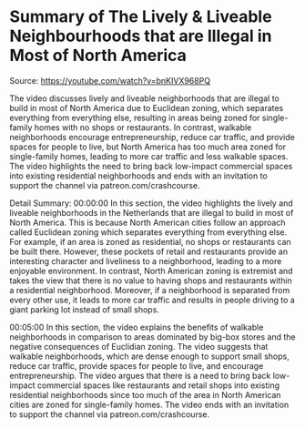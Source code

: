 # Summary of The Lively & Liveable Neighbourhoods that are Illegal in Most of North America

Source: https://youtube.com/watch?v=bnKIVX968PQ

The video discusses lively and liveable neighborhoods that are illegal to build in most of North America due to Euclidean zoning, which separates everything from everything else, resulting in areas being zoned for single-family homes with no shops or restaurants. In contrast, walkable neighborhoods encourage entrepreneurship, reduce car traffic, and provide spaces for people to live, but North America has too much area zoned for single-family homes, leading to more car traffic and less walkable spaces. The video highlights the need to bring back low-impact commercial spaces into existing residential neighborhoods and ends with an invitation to support the channel via patreon.com/crashcourse.

Detail Summary: 
00:00:00
In this section, the video highlights the lively and liveable neighborhoods in the Netherlands that are illegal to build in most of North America. This is because North American cities follow an approach called Euclidean zoning which separates everything from everything else. For example, if an area is zoned as residential, no shops or restaurants can be built there. However, these pockets of retail and restaurants provide an interesting character and liveliness to a neighborhood, leading to a more enjoyable environment. In contrast, North American zoning is extremist and takes the view that there is no value to having shops and restaurants within a residential neighborhood. Moreover, if a neighborhood is separated from every other use, it leads to more car traffic and results in people driving to a giant parking lot instead of small shops.

00:05:00
In this section, the video explains the benefits of walkable neighborhoods in comparison to areas dominated by big-box stores and the negative consequences of Euclidian zoning. The video suggests that walkable neighborhoods, which are dense enough to support small shops, reduce car traffic, provide spaces for people to live, and encourage entrepreneurship. The video argues that there is a need to bring back low-impact commercial spaces like restaurants and retail shops into existing residential neighborhoods since too much of the area in North American cities are zoned for single-family homes. The video ends with an invitation to support the channel via patreon.com/crashcourse.

